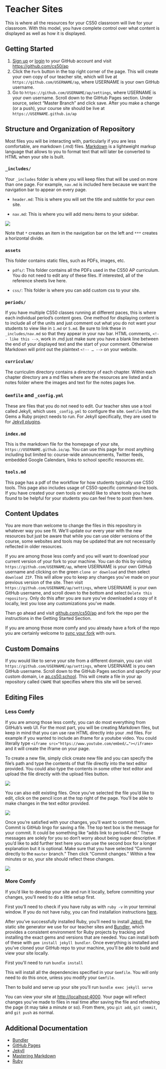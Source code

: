 # Teacher Sites
This is where all the resources for your CS50 classroom will live for your classroom. With this model, you have complete control over what content is displayed as well as how it is displayed.

## Getting Started
1) [Sign up](https://github.com/join) or [login](https://github.com/login?return_to=%2Fjoin) to your GitHub account and visit <https://github.com/cs50/ap>
2) Click the `Fork` button in the top right corner of the page. This will create your own copy of our teacher site, which will live at `https://github.com/USERNAME/ap`, where USERNAME is your own GitHub username.
3) Go to `https://github.com/USERNAME/ap/settings`, where USERNAME is your own username. Scroll down to the GitHub Pages section. Under source, select “Master Branch” and click save. After you make a change (or a push), your course site should be live at `https://USERNAME.github.io/ap`

## Structure and Organization of Repository
Most files you will be interacting with, particularly if you are less comfortable, are markdown (.md) files. [Markdown](https://www.markdownguide.org/basic-syntax) is a lightweight markup language that allows to you to format text that will later be converted to HTML when your site is built.

### `_includes/`

Your `_includes` folder is where you will keep files that will be used on more than one page. For example, `nav.md` is included here because we want the navigation bar to appear on every page.

  * `header.md`: This is where you will set the title and subtitle for your own site.

  * `nav.md`: This is where you will add menu items to your sidebar.

![](/teacher_sites/_includes.png)

Note that `*` creates an item in the navigation bar on the left and `***` creates a horizontal divide.

### `assets`
This folder contains static files, such as PDFs, images, etc.

  * `pdfs/`: This folder contains all the PDFs used in the CS50 AP curriculum. You do not need to edit any of these files. If interested, all of the reference sheets live here.

  * `css/`: This folder is where you can add custom css to your site.

### `periods/`
If you have multiple CS50 classes running at different paces, this is where each individual period’s content goes. One method for displaying content is to include all of the units and just comment out what you do not want your students to view like in `1.md` or `5.md`. Be sure to link these in `_includes/nav.md` so that they appear in your nav bar. HTML comments, `<!-- like this -->`, work in .md just make sure you have a blank line between the end of your displayed text and the start of your comment. Otherwise Markdown will print out the plaintext `<!-- … -->` on your website.

### `curriculum/`
The curriculim directory contains a directory of each chapter. Within each chapter directory are a md files where are the resources are listed and a notes folder where the images and text for the notes pages live.

### `Gemfile` and `_config.yml`
These are files that you do not need to edit. Our teacher sites use a tool called Jekyll, which uses `_config.yml` to configure the site. `Gemfile` lists the Gems a Ruby project needs to run. For Jekyll specifically, they are used to for [Jekyll plugins](https://jekyllrb.com/docs/plugins/).

### `index.md`
This is the markdown file for the homepage of your site, `https://USERNAME.github.io/ap`. You can use this page for most anything including but limited to: course-wide announcements, Twitter feeds, embedded Google Calendars, links to school specific resources etc.

### `tools.md`
This page has a pdf of the workflow for how students typically use CS50 tools. This page also includes usage of CS50-specific command-line tools. If you have created your own tools or would like to share tools you have found to be helpful for your students you can feel free to post them here.

## Content Updates
You are more than welcome to change the files in this repository in whatever way you see fit. We'll update our every year with the new resources but just be aware that while you can use older versions of the course, some websites and tools may be updated that are not necessarily reflected in older resources.

If you are among those less comfy and you will want to download your current version of your fork to your machine. You can do this by visiting `https://github.com/USERNAME/ap`, where USERNAME is your own GitHub username and clicking on the green `clone or download` and then select `download ZIP`. This will allow you to keep any changes you've made on your previous version of the site. Then visit `https://github.com/USERNAME/ap/settings`, where USERNAME is your own GitHub username, and scroll down to the bottom and select `Delete this repository`. Only do this after you are sure you've downloaded a copy of it locally, lest you lose any customizations you've made.

Then go ahead and visit [github.com/cs50/ap](https://help.github.com/cs50/ap) and fork the repo per the instructions in the Getting Started Section.

If you are among those more comfy and you already have a fork of the repo you are certainly welcome to [sync your fork](https://help.github.com/articles/syncing-a-fork/) with ours.

## Custom Domains

If you would like to serve your site from a different domain, you can visit `https://github.com/USERNAME/ap/settings`, where USERNAME is you own GitHub username. Scroll down to the GitHub Pages section and specify your custom domain, i.e [ap.cs50.school](https://ap.cs50.school). This will create a file in your ap repository called `CNAME` that specifies where this site will be served.

## Editing Files
### Less Comfy
If you are among those less comfy, you can do most everything from GitHub’s web UI. For the most part, you will be creating Markdown files, but keep in mind that you can use raw HTML directly into your .md files. For example if you wanted to include an iframe for a youtube video. You could literally type `<iframe src="https://www.youtube.com/embed/…"></iframe>` and it will create the iframe on your page.

To create a new file, simply click create new file and you can specify the file’s path and type the contents of that file directly into the text editor provided. You could also type the contents in some other text editor and upload the file directly with the upload files button.

![](/teacher_sites/github1.png)

You can also edit existing files. Once you’ve selected the file you’d like to edit, click on the pencil icon at the top right of the page. You’ll be able to make changes in the text editor provided.

![](/teacher_sites/github2.png)

Once you’re satisfied with your changes, you’ll want to commit them. Commit is GitHub lingo for saving a file. The top text box is the message for your commit. It could be something like “adds link to period4.md.” These messages are solely for you so don’t worry about being super descriptive. If you’d like to add further text here you can use the second box for a longer explanation but it is optional. Make sure that you have selected “Commit directly to the `master` branch.” Then click “Commit changes.”
Within a few minutes or so, your site should reflect these changes.

![](/teacher_sites/github3.png)

### More Comfy
If you’d like to develop your site and run it locally, before committing your changes, you’ll need to do a little setup first.

First you’ll need to check if you have ruby as with `ruby -v` in your terminal window. If you do not have ruby, you can find installation instructions [here](https://www.ruby-lang.org/en/documentation/installation/).

After you’ve successfully installed Ruby, you’ll need to install [Jekyll](https://jekyllrb.com/docs/), the static site generator we use for our teacher sites and [Bundler](https://bundler.io/docs.html), which provides a consistent environment for Ruby projects by tracking and installing the exact gems and versions that are needed. You can install both of these with `gem install jekyll bundler`. Once everything is installed and you’ve cloned your GitHub repo to your machine, you’ll be able to build and view your site locally.

First you'll need to run
`bundle install`

This will install all the dependencies specified in your `Gemfile`. You will only need to do this once, unless you modify your `Gemfile`.

Then to build and serve up your site you’ll run
`bundle exec jekyll serve`

You can view your site at <http://localhost:4000>. Your page will reflect changes you’ve made to files in real time after saving the file and refreshing the page (it may take a minute or so). From there, you `git add`, `git commit`, and `git push` as normal.

## Additional Documentation

* [Bundler](https://bundler.io/docs.html)
* [GitHub Pages](https://help.github.com/categories/github-pages-basics/)
* [Jekyll](https://jekyllrb.com/docs/)
* [Mastering Markdown](https://guides.github.com/features/mastering-markdown/)
* [Ruby](https://ruby-doc.org/)
